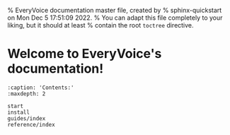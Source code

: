 % EveryVoice documentation master file, created by
% sphinx-quickstart on Mon Dec  5 17:51:09 2022.
% You can adapt this file completely to your liking, but it should at least
% contain the root `toctree` directive.

# Welcome to EveryVoice's documentation!

```{toctree}
:caption: 'Contents:'
:maxdepth: 2

start
install
guides/index
reference/index
```
